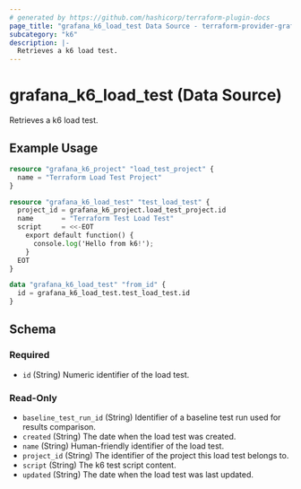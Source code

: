 ```yaml
---
# generated by https://github.com/hashicorp/terraform-plugin-docs
page_title: "grafana_k6_load_test Data Source - terraform-provider-grafana"
subcategory: "k6"
description: |-
  Retrieves a k6 load test.
---
```


# grafana_k6_load_test (Data Source)

Retrieves a k6 load test.

## Example Usage

```terraform
resource "grafana_k6_project" "load_test_project" {
  name = "Terraform Load Test Project"
}

resource "grafana_k6_load_test" "test_load_test" {
  project_id = grafana_k6_project.load_test_project.id
  name       = "Terraform Test Load Test"
  script     = <<-EOT
    export default function() {
      console.log('Hello from k6!');
    }
  EOT
}

data "grafana_k6_load_test" "from_id" {
  id = grafana_k6_load_test.test_load_test.id
}
```

<!-- schema generated by tfplugindocs -->
## Schema

### Required

- `id` (String) Numeric identifier of the load test.

### Read-Only

- `baseline_test_run_id` (String) Identifier of a baseline test run used for results comparison.
- `created` (String) The date when the load test was created.
- `name` (String) Human-friendly identifier of the load test.
- `project_id` (String) The identifier of the project this load test belongs to.
- `script` (String) The k6 test script content.
- `updated` (String) The date when the load test was last updated.
